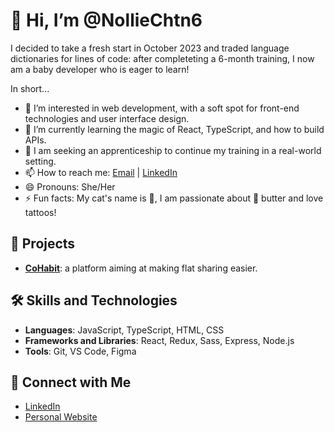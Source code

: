 # 👋 Hi, I’m @NollieChtn6

I decided to take a fresh start in October 2023 and traded language dictionaries for lines of code: after completeting a 6-month training, I now am a baby developer who is eager to learn!

In short...
- 👀 I’m interested in web development, with a soft spot for front-end technologies and user interface design.
- 🌱 I’m currently learning the magic of React, TypeScript, and how to build APIs.
- 💞️ I am seeking an apprenticeship to continue my training in a real-world setting.
- 📫 How to reach me: [Email](mailto:noellie.chatain@hotmail.com) | [LinkedIn](https://www.linkedin.com/in/no%C3%ABllie-chatain-six/)
- 😄 Pronouns: She/Her
- ⚡ Fun facts: My cat's name is 🥔, I am passionate about 🥜 butter and love tattoos!

## 🚀 Projects

- **[CoHabit](https://github.com/O-clock-Kimchi/O-Coloc-front)**: a platform aiming at making flat sharing easier.

## 🛠️ Skills and Technologies

- **Languages**: JavaScript, TypeScript, HTML, CSS
- **Frameworks and Libraries**: React, Redux, Sass, Express, Node.js
- **Tools**: Git, VS Code, Figma

## 🔗 Connect with Me

- [LinkedIn](https://www.linkedin.com/in/no%C3%ABllie-chatain-six/)
- [Personal Website](www.nolliechtn6.com)


<!---
NollieChtn6/NollieChtn6 is a ✨ special ✨ repository because its `README.md` (this file) appears on your GitHub profile.
You can click the Preview link to take a look at your changes.
--->

